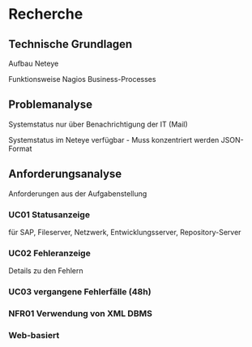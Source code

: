 

# Recherche

<!-- Beschreibung des vorliegenden Materials zum Problem 
Was sagt das Schrifttum aus? Wie können die Aussagen geordnet werden?
-->

<!-- Definitionen wichtigstes begriffliches Handwerkszeug definieren. Umfangreiche Definitionslisten in den Anhang übernehmen
-->
<!-- Was ist bekannt, wo können wir ansetzten -->

<!-- Ergebnis und Diskussion des vorliegenden Materials
Kritische Auseinandersetzung mit dem vorliegenden Material. Gibt es Hinweise auf Widersprüche, offene Fragen oder gänzlich unbearbeitete Felder? Schlussfolgerungen daraus ziehen und das (Zwischen-)Ergebnis zusammenfassen.
-->


<!--

- Erarbeitung der technischen Grundlagen
- Problemanalyse (Welche Möglichkeiten zur Abfrage stehen Mitarbeitern bereits zur Verfügung? Woher und welche Daten können für die Problemlösung verwendet werden?)

-->


## Technische Grundlagen

Aufbau Neteye

Funktionsweise Nagios
Business-Processes

## Problemanalyse

Systemstatus nur über Benachrichtigung der IT (Mail)


Systemstatus im Neteye verfügbar - Muss konzentriert werden
JSON-Format


## Anforderungsanalyse
Anforderungen aus der Aufgabenstellung

### UC01 Statusanzeige
für SAP, Fileserver, Netzwerk, Entwicklungsserver, Repository-Server

### UC02 Fehleranzeige
Details zu den Fehlern

### UC03 vergangene Fehlerfälle (48h)

### NFR01 Verwendung von XML DBMS

### Web-basiert
